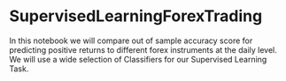 # SupervisedLearningForexTrading
In this notebook we will compare out of sample accuracy score for predicting positive returns to different forex instruments at the daily level. We will use a wide selection of Classifiers for our Supervised Learning Task.
